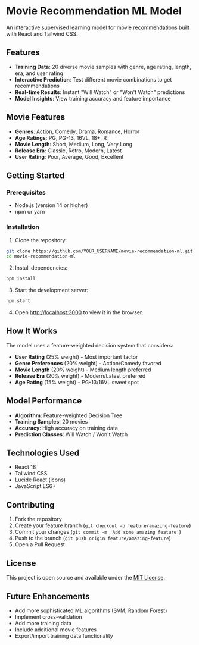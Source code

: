 # Movie Recommendation ML Model

An interactive supervised learning model for movie recommendations built with React and Tailwind CSS.

## Features

- **Training Data**: 20 diverse movie samples with genre, age rating, length, era, and user rating
- **Interactive Prediction**: Test different movie combinations to get recommendations
- **Real-time Results**: Instant "Will Watch" or "Won't Watch" predictions
- **Model Insights**: View training accuracy and feature importance

## Movie Features

- **Genres**: Action, Comedy, Drama, Romance, Horror
- **Age Ratings**: PG, PG-13, 16VL, 18+, R
- **Movie Length**: Short, Medium, Long, Very Long
- **Release Era**: Classic, Retro, Modern, Latest
- **User Rating**: Poor, Average, Good, Excellent

## Getting Started

### Prerequisites

- Node.js (version 14 or higher)
- npm or yarn

### Installation

1. Clone the repository:
```bash
git clone https://github.com/YOUR_USERNAME/movie-recommendation-ml.git
cd movie-recommendation-ml
```

2. Install dependencies:
```bash
npm install
```

3. Start the development server:
```bash
npm start
```

4. Open [http://localhost:3000](http://localhost:3000) to view it in the browser.

## How It Works

The model uses a feature-weighted decision system that considers:

- **User Rating** (25% weight) - Most important factor
- **Genre Preferences** (20% weight) - Action/Comedy favored
- **Movie Length** (20% weight) - Medium length preferred  
- **Release Era** (20% weight) - Modern/Latest preferred
- **Age Rating** (15% weight) - PG-13/16VL sweet spot

## Model Performance

- **Algorithm**: Feature-weighted Decision Tree
- **Training Samples**: 20 movies
- **Accuracy**: High accuracy on training data
- **Prediction Classes**: Will Watch / Won't Watch

## Technologies Used

- React 18
- Tailwind CSS
- Lucide React (icons)
- JavaScript ES6+

## Contributing

1. Fork the repository
2. Create your feature branch (`git checkout -b feature/amazing-feature`)
3. Commit your changes (`git commit -m 'Add some amazing feature'`)
4. Push to the branch (`git push origin feature/amazing-feature`)
5. Open a Pull Request

## License

This project is open source and available under the [MIT License](LICENSE).

## Future Enhancements

- Add more sophisticated ML algorithms (SVM, Random Forest)
- Implement cross-validation
- Add more training data
- Include additional movie features
- Export/import training data functionality
